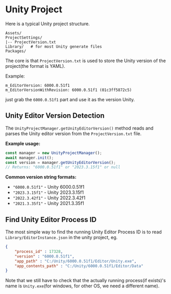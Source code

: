 # Unity Project
Here is a typical Unity project structure.

```
Assets/
ProjectSettings/
|-- ProjectVersion.txt
Library/   # for most Unity generate files
Packages/
```

The core is that `ProjectVersion.txt` is used to store the Unity version of the project(the format is YAML).

Example:
```
m_EditorVersion: 6000.0.51f1
m_EditorVersionWithRevision: 6000.0.51f1 (01c3ff5872c5)
```

just grab the `6000.0.51f1` part and use it as the version Unity.

## Unity Editor Version Detection

The `UnityProjectManager.getUnityEditorVersion()` method reads and parses the Unity editor version from the `ProjectVersion.txt` file.

**Example usage:**
```typescript
const manager = new UnityProjectManager();
await manager.init();
const version = manager.getUnityEditorVersion();
// Returns: "6000.0.51f1" or "2023.3.15f1" or null
```

**Common version string formats:**
- `"6000.0.51f1"` - Unity 6000.0.51f1
- `"2023.3.15f1"` - Unity 2023.3.15f1
- `"2022.3.42f1"` - Unity 2022.3.42f1
- `"2021.3.35f1"` - Unity 2021.3.35f1

## Find Unity Editor Process ID

The most simple way to find the running Unity Editor Process ID is to read `Library/EditorInstance.json` in the unity project, eg.

``` json
{
	"process_id" : 17328,
	"version" : "6000.0.51f1",
	"app_path" : "C:/Unity/6000.0.51f1/Editor/Unity.exe",
	"app_contents_path" : "C:/Unity/6000.0.51f1/Editor/Data"
}
```

Note that we still have to check that the actually running process(if exists)'s name is `Unity.exe`(for windows, for other OS, we need a different name).

